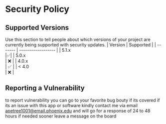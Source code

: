 # Security Policy

## Supported Versions

Use this section to tell people about which versions of your project are
currently being supported with security updates.
| Version | Supported          |
| ------- | ------------------ |
| 5.1.x  
|:white_check_mark:|
| 5.0.x   
| :x:                |
| 4.0.x   
| :white_check_mark: |
| < 4.0  
| :x:                |

## Reporting a Vulnerability

to report vulnerability you can go to 
your favorite bug bouty if its covered 
if its an issue with this app or 
software kindly contact me via email 
apetree1001@email.phoenix.edu
and will go for a response of 24 to 
48  hours if needed sooner leave a message on the board 
